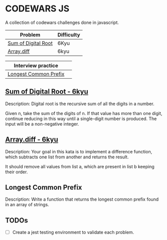 # CODEWARS JS

A collection of codewars challenges done in javascript.

| Problem                                 | Difficulty |
| --------------------------------------- | ---------- |
| [Sum of Digital Root](./digitalRoot.js) | 6Kyu       |
| [Array.diff](./arrayDif.js)             | 6kyu       |

| Interview practice                                |     |
| ------------------------------------------------- | --- |
| [Longest Common Prefix](./longestCommonPrefix.js) |     |

## [Sum of Digital Root - 6kyu](https://www.codewars.com/kata/541c8630095125aba6000c00/javascript)

Description:
Digital root is the recursive sum of all the digits in a number.

Given n, take the sum of the digits of n. If that value has more than one digit, continue reducing in this way until a single-digit number is produced. The input will be a non-negative integer.

## [Array.diff - 6kyu](https://www.codewars.com/kata/523f5d21c841566fde000009/javascript)

Description:
Your goal in this kata is to implement a difference function, which subtracts one list from another and returns the result.

It should remove all values from list a, which are present in list b keeping their order.

## Longest Common Prefix

Description:
Write a function that returns the longest common prefix found in an array of strings.

## TODOs

- [ ] Create a jest testing environment to validate each problem.
